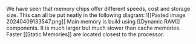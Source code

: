 We have seen that memory chips offer different speeds, cost and storage size. This can all be put neatly in the following diagram:
![[Pasted image 20240409133547.png]]
Main memory is build using [[Dynamic RAM]] components. It is much larger but much slower than cache memories. Faster [[Static Memories]] are located closest to the processor.